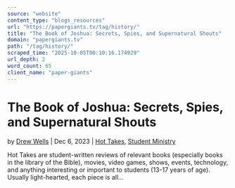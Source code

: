 ```yaml
---
source: "website"
content_type: "blogs_resources"
url: "https://papergiants.tv/tag/history/"
title: "The Book of Joshua: Secrets, Spies, and Supernatural Shouts"
domain: "papergiants.tv"
path: "/tag/history/"
scraped_time: "2025-10-05T00:10:16.174929"
url_depth: 2
word_count: 65
client_name: "paper-giants"
---
```


# The Book of Joshua: Secrets, Spies, and Supernatural Shouts

by [Drew Wells](https://papergiants.tv/author/drew/ "Posts by Drew Wells") | Dec 6, 2023 | [Hot Takes](https://papergiants.tv/category/studentresources/hot-takes/), [Student Ministry](https://papergiants.tv/category/studentresources/)

Hot Takes are student-written reviews of relevant books (especially books in the library of the Bible), movies, video games, shows, events, technology, and anything interesting or important to students (13-17 years of age). Usually light-hearted, each piece is all...
